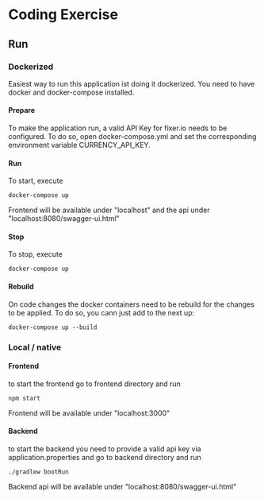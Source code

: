 # Coding Exercise
## Run
### Dockerized
Easiest way to run this application ist doing it dockerized.
You need to have docker and docker-compose installed.
#### Prepare
To make the application run, a valid API Key for fixer.io needs to be configured.
To do so, open docker-compose.yml and set the corresponding environment variable CURRENCY_API_KEY.
#### Run
To start, execute
```
docker-compose up
```
Frontend will be available under "localhost" and the api under "localhost:8080/swagger-ui.html"
#### Stop
To stop, execute
```
docker-compose up
```
#### Rebuild
On code changes the docker containers need to be rebuild for the changes to be applied.
To do so, you cann just add to the next up:
```
docker-compose up --build
```
### Local / native
#### Frontend
to start the frontend go to frontend directory and run
```
npm start
```
Frontend will be available under "localhost:3000"
#### Backend
to start the backend you need to provide a valid api key via application.properties and go to backend directory and run
```
./gradlew bootRun
```
Backend api will be available under "localhost:8080/swagger-ui.html"
